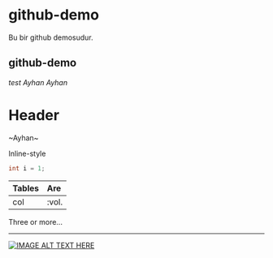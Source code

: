 # github-demo
Bu bir github demosudur.
## github-demo
_test_
*Ayhan*
*_Ayhan_*


Header
======

~Ayhan~

Inline-style

```Java
int i = 1;
```

| Tables    | Are  |
|-----------|:-----|
| col       |:vol. | 

Three or more...

---

[![IMAGE ALT TEXT HERE](http://img.youtube.com/vi/YOUTUBE_VIDEO_ID_HERE/0.jpg)](http://www.youtube.com/watch?v=YOUTUBE_VIDEO_ID_HERE)
